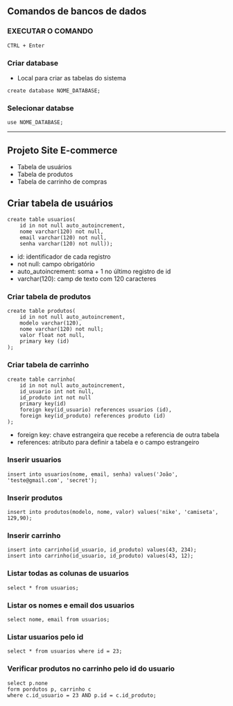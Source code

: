 ## Comandos de bancos de dados 


### EXECUTAR O COMANDO
```
CTRL + Enter
```

### Criar database
* Local para criar as tabelas do sistema
```
create database NOME_DATABASE;
```

### Selecionar databse
```
use NOME_DATABASE;
```
<hr>

## Projeto Site E-commerce
* Tabela de usuários
* Tabela de produtos
* Tabela de carrinho de compras

## Criar tabela de usuários
```
create table usuarios(
    id in not null auto_autoincrement, 
    nome varchar(120) not null, 
    email varchar(120) not null, 
    senha varchar(120) not null));
```
* id: identificador de cada registro
* not null: campo obrigatório
* auto_autoincrement: soma + 1 no último registro de id
* varchar(120): camp de texto com 120 caracteres

### Criar tabela de produtos
```
create table produtos(
    id in not null auto_autoincrement, 
    modelo varchar(120), 
    nome varchar(120) not null;
    valor float not null,
    primary key (id)
);
```

### Criar tabela de carrinho
```
create table carrinho(
    id in not null auto_autoincrement, 
    id_usuario int not null, 
    id_produto int not null
    primary key(id)
    foreign key(id_usuario) references usuarios (id),
    foreign key(id_produto) references produto (id)
);
```

* foreign key: chave estrangeira que recebe a referencia de outra tabela
* references: atributo para definir a tabela e o campo estrangeiro

### Inserir usuarios
```
insert into usuarios(nome, email, senha) values('João', 'teste@gmail.com', 'secret');
```

### Inserir produtos
```
insert into produtos(modelo, nome, valor) values('nike', 'camiseta', 129,90);
```

### Inserir carrinho
```
insert into carrinho(id_usuario, id_produto) values(43, 234);
insert into carrinho(id_usuario, id_produto) values(43, 12);
```

### Listar todas as colunas de usuarios
```
select * from usuarios;
```

### Listar os nomes e email dos usuarios
```
select nome, email from usuarios;
```

### Listar usuarios pelo id
```
select * from usuarios where id = 23;
```

### Verificar produtos no carrinho pelo id do usuario
```
select p.none
form pordutos p, carrinho c
where c.id_usuario = 23 AND p.id = c.id_produto;
```